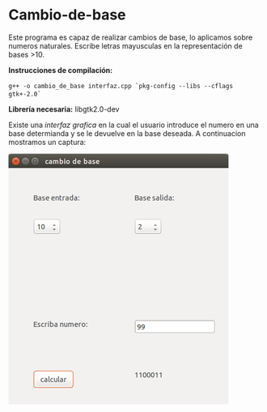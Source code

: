 Cambio-de-base
==============

Este programa es capaz de realizar cambios de base, lo aplicamos sobre numeros naturales. Escribe letras mayusculas en la representación de bases >10.

**Instrucciones de compilación:**
```
g++ -o cambio_de_base interfaz.cpp `pkg-config --libs --cflags gtk+-2.0`
```

**Librería necesaria:** libgtk2.0-dev

Existe una *interfaz grafica* en la cual el usuario introduce el numero en una base determianda y se le devuelve en la base deseada.  A continuacion mostramos un captura:

 ![Interfaz](src_files/captura.png "Interfaz")
